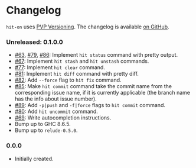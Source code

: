 # Changelog

`hit-on` uses [PVP Versioning][1].
The changelog is available [on GitHub][2].

### Unreleased: 0.1.0.0

* [#63](https://github.com/kowainik/hit-on/issues/63),
  [#79](https://github.com/kowainik/hit-on/issues/79),
  [#86](https://github.com/kowainik/hit-on/issues/86):
  Implement `hit status` command with pretty output.
* [#67](https://github.com/kowainik/hit-on/issues/67):
  Implement `hit stash` and `hit unstash` commands.
* [#77](https://github.com/kowainik/hit-on/issues/77):
  Implement `hit clear` command.
* [#81](https://github.com/kowainik/hit-on/issues/81):
  Implement `hit diff` command with pretty diff.
* [#82](https://github.com/kowainik/hit-on/issues/82):
  Add `--force` flag to `hit fix` command.
* [#85](https://github.com/kowainik/hit-on/issues/85):
  Make `hit commit` command take the commit name from the corresponding issue
  name, if it is currently applicable (the branch name has the info about issue
  number).
* [#89](https://github.com/kowainik/hit-on/issues/89):
  Add `-p|push` and `-f|force` flags to `hit commit` command.
* [#80](https://github.com/kowainik/hit-on/issues/80):
  Add `hit uncommit` command.
* [#69](https://github.com/kowainik/hit-on/issues/69):
  Write autocompletion instructions.
* Bump up to GHC 8.6.5.
* Bump up to `relude-0.5.0`.

### 0.0.0

* Initially created.

[1]: https://pvp.haskell.org
[2]: https://github.com/kowainik/hit-on/releases
